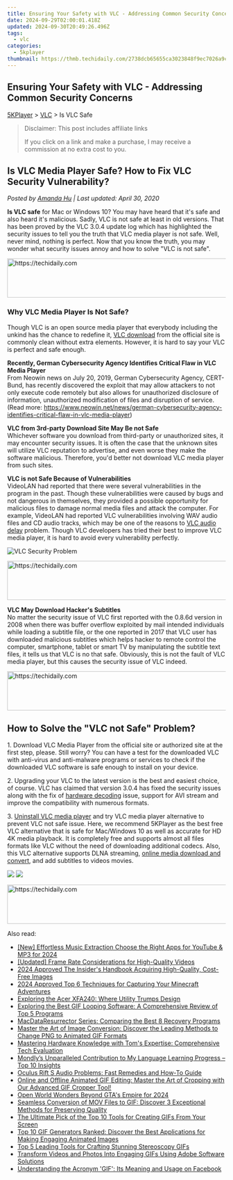 ```yaml
---
title: Ensuring Your Safety with VLC - Addressing Common Security Concerns
date: 2024-09-29T02:00:01.418Z
updated: 2024-09-30T20:49:26.496Z
tags:
  - vlc
categories:
  - 5kplayer
thumbnail: https://thmb.techidaily.com/2738dcb65655ca3023848f9ec7026a9cce211e70815a31f4f65d2f9ea9ded629.jpg
---
```


## Ensuring Your Safety with VLC - Addressing Common Security Concerns

[5KPlayer](https://tools.techidaily.com/5kplayer/products/) \> [VLC](https://tools.techidaily.com/5kplayer/products/) \> Is VLC Safe

>  Disclaimer: This post includes affiliate links
>
>  If you click on a link and make a purchase, I may receive a commission at no extra cost to you.
>

## Is VLC Media Player Safe? How to Fix VLC Security Vulnerability?

 _Posted by [Amanda Hu](https://www.quora.com/profile/Amanda-Hu-21) | Last updated: April 30, 2020_

**Is VLC safe** for Mac or Windows 10? You may have heard that it's safe and also heard it's malicious. Sadly, VLC is not safe at least in old versions. That has been proved by the VLC 3.0.4 update log which has highlighted the security issues to tell you the truth that VLC media player is not safe. Well, never mind, nothing is perfect. Now that you know the truth, you may wonder what security issues annoy and how to solve "VLC is not safe".

<!-- affiliate ads begin -->
<a href="https://appsumo.8odi.net/c/5597632/2094415/7443" target="_top" id="2094415">
  <img src="//a.impactradius-go.com/display-ad/7443-2094415" border="0" alt="https://techidaily.com" width="728" height="90"/>
</a>
<img height="0" width="0" src="https://appsumo.8odi.net/i/5597632/2094415/7443" style="position:absolute;visibility:hidden;" border="0" />
<!-- affiliate ads end -->

### Why VLC Media Player Is Not Safe?

Though VLC is an open source media player that everybody including the unkind has the chance to redefine it, [VLC download](https://tools.techidaily.com/5kplayer/video-music-player/) from the official site is commonly clean without extra elements. However, it is hard to say your VLC is perfect and safe enough.

**Recently, German Cybersecurity Agency Identifies Critical Flaw in VLC Media Player**  
 From Neowin news on July 20, 2019, German Cybersecurity Agency, CERT-Bund, has recently discovered the exploit that may allow attackers to not only execute code remotely but also allows for unauthorized disclosure of information, unauthorized modification of files and disruption of service. (Read more: https://www.neowin.net/news/german-cybersecurity-agency-identifies-critical-flaw-in-vlc-media-player)

**VLC from 3rd-party Download Site May Be not Safe**  
 Whichever software you download from third-party or unauthorized sites, it may encounter security issues. It is often the case that the unknown sites will utilize VLC reputation to advertise, and even worse they make the software malicious. Therefore, you'd better not download VLC media player from such sites.

**VLC is not Safe Because of Vulnerabilities**  
 VideoLAN had reported that there were several vulnerabilities in the program in the past. Though these vulnerabilities were caused by bugs and not dangerous in themselves, they provided a possible opportunity for malicious files to damage normal media files and attack the computer. For example, VideoLAN had reported VLC vulnerabilities involving WAV audio files and CD audio tracks, which may be one of the reasons to [VLC audio delay](https://tools.techidaily.com/5kplayer/video-music-player/) problem. Though VLC developers has tried their best to improve VLC media player, it is hard to avoid every vulnerability perfectly.

![VLC Security Problem](https://www.5kplayer.com/vlc/img/is-vlc-safe.jpg) 

<!-- affiliate ads begin -->
<a href="https://ephamedtechinc.pxf.io/c/5597632/2136612/26400" target="_top" id="2136612">
  <img src="//a.impactradius-go.com/display-ad/26400-2136612" border="0" alt="https://techidaily.com" width="728" height="90"/>
</a>
<img height="0" width="0" src="https://ephamedtechinc.pxf.io/i/5597632/2136612/26400" style="position:absolute;visibility:hidden;" border="0" />
<!-- affiliate ads end -->

**VLC May Download Hacker's Subtitles**  
 No matter the security issue of VLC first reported with the 0.8.6d version in 2008 when there was buffer overflow exploited by mail intended individuals while loading a subtitle file, or the one reported in 2017 that VLC user has downloaded malicious subtitles which helps hacker to remote control the computer, smartphone, tablet or smart TV by manipulating the subtitle text files, it tells us that VLC is no that safe. Obviously, this is not the fault of VLC media player, but this causes the security issue of VLC indeed.

<!-- affiliate ads begin -->
<a href="https://ephamedtechinc.pxf.io/c/5597632/2137209/26400" target="_top" id="2137209">
  <img src="//a.impactradius-go.com/display-ad/26400-2137209" border="0" alt="https://techidaily.com" width="728" height="90"/>
</a>
<img height="0" width="0" src="https://ephamedtechinc.pxf.io/i/5597632/2137209/26400" style="position:absolute;visibility:hidden;" border="0" />
<!-- affiliate ads end -->

## How to Solve the "VLC not Safe" Problem?

1\. Download VLC Media Player from the official site or authorized site at the first step, please. Still worry? You can have a test for the downloaded VLC with anti-virus and anti-malware programs or services to check if the downloaded VLC software is safe enough to install on your device.

2\. Upgrading your VLC to the latest version is the best and easiest choice, of course. VLC has claimed that version 3.0.4 has fixed the security issues along with the fix of [hardware decoding](https://tools.techidaily.com/5kplayer/video-music-player/) issue, support for AVI stream and improve the compatibility with numerous formats.

3\. [Uninstall VLC media player](https://tools.techidaily.com/5kplayer/products/) and try VLC media player alternative to prevent VLC not safe issue. Here, we recommend 5KPlayer as the best free VLC alternative that is safe for Mac/Windows 10 as well as accurate for HD 4K media playback. It is completely free and supports almost all files formats like VLC without the need of downloading additional codecs. Also, this VLC alternative supports DLNA streaming, [online media download and convert](https://tools.techidaily.com/5kplayer/youtube-download/), and add subtitles to videos movies.

[![](https://www.5kplayer.com/vlc/../button/freedownwhitewin.png)](https://tools.techidaily.com/5kplayer/products/) [![](https://www.5kplayer.com/vlc/../button/freedownbackmac.png)](https://tools.techidaily.com/5kplayer/products/)

<!-- affiliate ads begin -->
<a href="https://jalbum-affiliate-program.sjv.io/c/5597632/1584040/17916" target="_top" id="1584040">
  <img src="//a.impactradius-go.com/display-ad/17916-1584040" border="0" alt="https://techidaily.com" width="728" height="90"/>
</a>
<img height="0" width="0" src="https://jalbum-affiliate-program.sjv.io/i/5597632/1584040/17916" style="position:absolute;visibility:hidden;" border="0" />
<!-- affiliate ads end -->

<ins class="adsbygoogle"
     style="display:block"
     data-ad-format="autorelaxed"
     data-ad-client="ca-pub-7571918770474297"
     data-ad-slot="1223367746"></ins>

<ins class="adsbygoogle"
     style="display:block"
     data-ad-client="ca-pub-7571918770474297"
     data-ad-slot="8358498916"
     data-ad-format="auto"
     data-full-width-responsive="true"></ins>

<span class="atpl-alsoreadstyle">Also read:</span>
<div><ul>
<li><a href="https://youtube-web.techidaily.com/ffortless-music-extraction-choose-the-right-apps-for-youtube-and-mp3-for-2024/"><u>[New] Effortless Music Extraction Choose the Right Apps for YouTube & MP3 for 2024</u></a></li>
<li><a href="https://screen-activity-recording.techidaily.com/updated-frame-rate-considerations-for-high-quality-videos/"><u>[Updated] Frame Rate Considerations for High-Quality Videos</u></a></li>
<li><a href="https://some-approaches.techidaily.com/2024-approved-the-insiders-handbook-acquiring-high-quality-cost-free-images/"><u>2024 Approved The Insider's Handbook Acquiring High-Quality, Cost-Free Images</u></a></li>
<li><a href="https://desktop-recording.techidaily.com/2024-approved-top-6-techniques-for-capturing-your-minecraft-adventures/"><u>2024 Approved Top 6 Techniques for Capturing Your Minecraft Adventures</u></a></li>
<li><a href="https://buynow-info.techidaily.com/exploring-the-acer-xfa240-where-utility-trumps-design/"><u>Exploring the Acer XFA240: Where Utility Trumps Design</u></a></li>
<li><a href="https://media-tips.techidaily.com/exploring-the-best-gif-looping-software-a-comprehensive-review-of-top-5-programs/"><u>Exploring the Best GIF Looping Software: A Comprehensive Review of Top 5 Programs</u></a></li>
<li><a href="https://data-wizards.techidaily.com/macdataresurrector-series-comparing-the-best-8-recovery-programs/"><u>MacDataResurrector Series: Comparing the Best 8 Recovery Programs</u></a></li>
<li><a href="https://media-tips.techidaily.com/master-the-art-of-image-conversion-discover-the-leading-methods-to-change-png-to-animated-gif-formats/"><u>Master the Art of Image Conversion: Discover the Leading Methods to Change PNG to Animated GIF Formats</u></a></li>
<li><a href="https://hardware-reviews.techidaily.com/mastering-hardware-knowledge-with-toms-expertise-comprehensive-tech-evaluation/"><u>Mastering Hardware Knowledge with Tom's Expertise: Comprehensive Tech Evaluation</u></a></li>
<li><a href="https://mondly-stories.techidaily.com/mondlys-unparalleled-contribution-to-my-language-learning-progress-top-10-insights/"><u>Mondly’s Unparalleled Contribution to My Language Learning Progress – Top 10 Insights</u></a></li>
<li><a href="https://sound-issues.techidaily.com/oculus-rift-s-audio-problems-fast-remedies-and-how-to-guide/"><u>Oculus Rift S Audio Problems: Fast Remedies and How-To Guide</u></a></li>
<li><a href="https://media-tips.techidaily.com/online-and-offline-animated-gif-editing-master-the-art-of-cropping-with-our-advanced-gif-cropper-tool/"><u>Online and Offline Animated GIF Editing: Master the Art of Cropping with Our Advanced GIF Cropper Tool!</u></a></li>
<li><a href="https://video-capture.techidaily.com/open-world-wonders-beyond-gtas-empire-for-2024/"><u>Open World Wonders Beyond GTA's Empire for 2024</u></a></li>
<li><a href="https://media-tips.techidaily.com/seamless-conversion-of-mov-files-to-gif-discover-3-exceptional-methods-for-preserving-quality/"><u>Seamless Conversion of MOV Files to GIF: Discover 3 Exceptional Methods for Preserving Quality</u></a></li>
<li><a href="https://media-tips.techidaily.com/the-ultimate-pick-of-the-top-10-tools-for-creating-gifs-from-your-screen/"><u>The Ultimate Pick of the Top 10 Tools for Creating GIFs From Your Screen</u></a></li>
<li><a href="https://media-tips.techidaily.com/top-10-gif-generators-ranked-discover-the-best-applications-for-making-engaging-animated-images/"><u>Top 10 GIF Generators Ranked: Discover the Best Applications for Making Engaging Animated Images</u></a></li>
<li><a href="https://media-tips.techidaily.com/top-5-leading-tools-for-crafting-stunning-stereoscopy-gifs/"><u>Top 5 Leading Tools for Crafting Stunning Stereoscopy GIFs</u></a></li>
<li><a href="https://media-tips.techidaily.com/transform-videos-and-photos-into-engaging-gifs-using-adobe-software-solutions/"><u>Transform Videos and Photos Into Engaging GIFs Using Adobe Software Solutions</u></a></li>
<li><a href="https://media-tips.techidaily.com/understanding-the-acronym-gif-its-meaning-and-usage-on-facebook/"><u>Understanding the Acronym 'GIF': Its Meaning and Usage on Facebook</u></a></li>
</ul></div>

